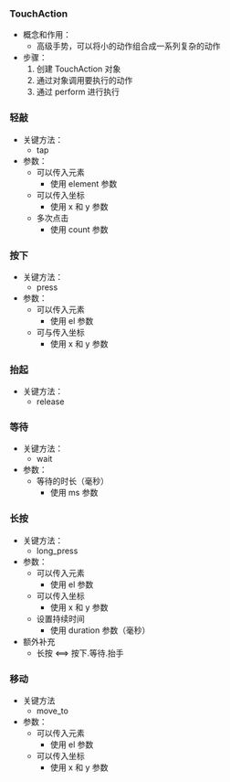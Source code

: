 ### TouchAction

- 概念和作用：
  - 高级手势，可以将小的动作组合成一系列复杂的动作
- 步骤：
  1. 创建 TouchAction 对象
  2. 通过对象调用要执行的动作
  3. 通过 perform 进行执行



### 轻敲

- 关键方法：
  - tap
- 参数：
  - 可以传入元素
    - 使用 element 参数
  - 可以传入坐标
    - 使用 x 和 y 参数
  - 多次点击
    - 使用 count 参数



### 按下

- 关键方法：
  - press
- 参数：
  - 可以传入元素
    - 使用 el 参数
  - 可与传入坐标
    - 使用 x 和 y 参数



### 抬起

- 关键方法：
  - release



### 等待

- 关键方法：
  - wait
- 参数：
  - 等待的时长（毫秒）
    - 使用 ms 参数



### 长按

- 关键方法：
  - long_press
- 参数：
  - 可以传入元素
    - 使用 el 参数
  - 可以传入坐标
    - 使用 x 和 y 参数
  - 设置持续时间
    - 使用 duration 参数（毫秒）
- 额外补充
  - 长按 <==> 按下.等待.抬手



### 移动

- 关键方法
  - move_to
- 参数：
  - 可以传入元素
    - 使用 el 参数
  - 可以传入坐标
    - 使用 x 和 y 参数